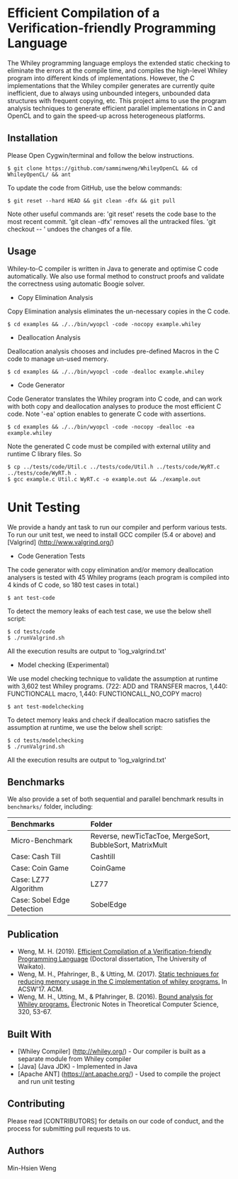 
# Efficient Compilation of a Verification-friendly Programming Language

The Whiley programming language employs the extended static checking to eliminate the errors at the compile time, and compiles the high-level Whiley program into different kinds of implementations. However, the C implementations that the Whiley compiler generates are currently quite inefficient, due to always using unbounded integers, unbounded data structures with frequent copying, etc. This project aims to use the program analysis techniques to generate efficient parallel implementations in C and OpenCL and to gain the speed-up across heterogeneous platforms.

## Installation

Please Open Cygwin/terminal and follow the below instructions.
```
$ git clone https://github.com/samminweng/WhileyOpenCL && cd WhileyOpenCL/ && ant
```
To update the code from GitHub, use the below commands:
```
$ git reset --hard HEAD && git clean -dfx && git pull
```
Note other useful commands are:
'git reset' resets the code base to the most recent commit.
'git clean -dfx' removes all the untracked files.
'git checkout -- <file>' undoes the changes of a file.

## Usage
Whiley-to-C compiler is written in Java to generate and optimise C code automatically. We also use formal method to construct proofs and validate the correctness using automatic Boogie solver. 
<!--
* Bound Analyzer

Bound analyzer infers the bounds and checks the bounds consistent with all constraints.
```
$ cd examples && ./../bin/wyopcl -bound naive whileloop.whiley
```
Or use the gradual widening strategy to get more precise bounds.
```
$ ./../bin/wyopcl -bound gradual whileloop.whiley
```

* Pattern Matching and Pattern Transformation

Pattern matching matches patterns in a function and transforms 'AppendArray' pattern to 'ResizeArray' pattern.
```
$ cd examples && ./../bin/wyopcl -pattern compress lz77.whiley
```
-->

* Copy Elimination Analysis

Copy Elimination analysis eliminates the un-necessary copies in the C code.
```
$ cd examples && ./../bin/wyopcl -code -nocopy example.whiley
```

* Deallocation Analysis

Deallocation analysis chooses and includes pre-defined Macros in the C code to manage un-used memory.
```
$ cd examples && ./../bin/wyopcl -code -dealloc example.whiley
```

* Code Generator

Code Generator translates the Whiley program into C code, and can work with both copy and deallocation analyses to produce the most efficient C code. Note '-ea' option enables to generate C code with assertions.
```
$ cd examples && ./../bin/wyopcl -code -nocopy -dealloc -ea example.whiley
```
Note the generated C code must be compiled with external utility and runtime C library files. So 
```
$ cp ../tests/code/Util.c ../tests/code/Util.h ../tests/code/WyRT.c ../tests/code/WyRT.h .
$ gcc example.c Util.c WyRT.c -o example.out && ./example.out
```

# Unit Testing

<!-- * Bound Analyzer

The bound analyzer is tested with 5 Whiley programs. Use the below commands:
```
$ ant test-bound
```

* Pattern Matching and Pattern Transformation
The pattern matching is tested with 2 Whiley programs. Use the below commands:
```
$ ant test-pattern
```

* Copy Elimination
The copy elimination is tested with 15 Whiley programs. Use the below commands:
$ ant test-copy
-->

We provide a handy ant task to run our compiler and perform various tests. To run our unit test, we need to install GCC compiler (5.4 or above) and [Valgrind] (http://www.valgrind.org/) 

* Code Generation Tests

The code generator with copy elimination and/or memory deallocation analysers is tested with 45 Whiley programs (each program is compiled into 4 kinds of C code, so 180 test cases in total.)
```
$ ant test-code
```
To detect the memory leaks of each test case, we use the below shell script:
```
$ cd tests/code
$ ./runValgrind.sh
```

All the execution results are output to 'log_valgrind.txt'

* Model checking (Experimental)

We use model checking technique to validate the assumption at runtime with 3,602 test Whiley programs.
(722: ADD and TRANSFER macros, 1,440: FUNCTIONCALL macro, 1,440: FUNCTIONCALL_NO_COPY macro)
```
$ ant test-modelchecking
```
To detect memory leaks and check if deallocation macro satisfies the assumption at runtime,
we use the below shell script:
```
$ cd tests/modelchecking
$ ./runValgrind.sh
```
All the execution results are output to 'log_valgrind.txt'

## Benchmarks

We also provide a set of both sequential and parallel benchmark results in `benchmarks/` folder, including:

| Benchmarks                  | Folder            |
| :-------------              |:------------------|
| Micro-Benchmark             | Reverse, newTicTacToe, MergeSort, BubbleSort, MatrixMult |
| Case: Cash Till             | Cashtill      |
| Case: Coin Game             | CoinGame      |
| Case: LZ77 Algorithm        | LZ77          |
| Case: Sobel Edge Detection  | SobelEdge     |

## Publication

* Weng, M. H. (2019). [Efficient Compilation of a Verification-friendly Programming Language](https://researchcommons.waikato.ac.nz/handle/10289/12432) (Doctoral dissertation, The University of Waikato).
* Weng, M. H., Pfahringer, B., & Utting, M. (2017). [Static techniques for reducing memory usage in the C implementation of whiley programs.](https://dl.acm.org/citation.cfm?doid=3014812.3014827) In ACSW'17. ACM.
* Weng, M. H., Utting, M., & Pfahringer, B. (2016). [Bound analysis for Whiley programs.](https://www.sciencedirect.com/science/article/pii/S1571066116000062) Electronic Notes in Theoretical Computer Science, 320, 53-67.

## Built With

* [Whiley Compiler] (http://whiley.org/) - Our compiler is built as a separate module from Whiley compiler
* [Java] (Java JDK) - Implemented in Java
* [Apache ANT] (https://ant.apache.org/) - Used to compile the project and run unit testing

## Contributing

Please read [CONTRIBUTORS] for details on our code of conduct, and the process for submitting pull requests to us.

## Authors 

Min-Hsien Weng
